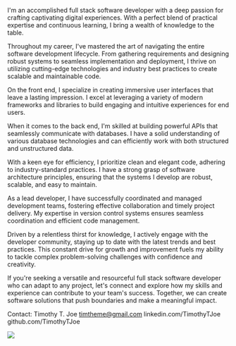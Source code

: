  I'm an accomplished full stack software developer with a deep passion for crafting captivating digital experiences. With a perfect blend of practical expertise and continuous learning, I bring a wealth of knowledge to the table.

Throughout my career, I've mastered the art of navigating the entire software development lifecycle. From gathering requirements and designing robust systems to seamless implementation and deployment, I thrive on utilizing cutting-edge technologies and industry best practices to create scalable and maintainable code.

On the front end, I specialize in creating immersive user interfaces that leave a lasting impression. I excel at leveraging a variety of modern frameworks and libraries to build engaging and intuitive experiences for end users.

When it comes to the back end, I'm skilled at building powerful APIs that seamlessly communicate with databases. I have a solid understanding of various database technologies and can efficiently work with both structured and unstructured data.

With a keen eye for efficiency, I prioritize clean and elegant code, adhering to industry-standard practices. I have a strong grasp of software architecture principles, ensuring that the systems I develop are robust, scalable, and easy to maintain.

As a lead developer, I have successfully coordinated and managed development teams, fostering effective collaboration and timely project delivery. My expertise in version control systems ensures seamless coordination and efficient code management.

Driven by a relentless thirst for knowledge, I actively engage with the developer community, staying up to date with the latest trends and best practices. This constant drive for growth and improvement fuels my ability to tackle complex problem-solving challenges with confidence and creativity.

If you're seeking a versatile and resourceful full stack software developer who can adapt to any project, let's connect and explore how my skills and experience can contribute to your team's success. Together, we can create software solutions that push boundaries and make a meaningful impact.

Contact:
Timothy T. Joe
timtheme@gmail.com
linkedin.com/TimothyTJoe
github.com/TimothyTJoe


![](https://komarev.com/ghpvc/?username=amrealjoe)

